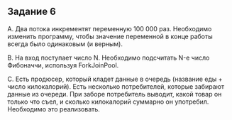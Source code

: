 Задание 6
---

A. Два потока инкрементят переменную 100 000 раз. Необходимо изменить программу, чтобы значение переменной в конце работы всегда было одинаковым (и верным).

B. На вход поступает число N. Необходимо подсчитать N-е число Фибоначчи, используя ForkJoinPool.

C. Есть продюсер, который кладет данные в очередь (название еды + число килокалорий). Есть несколько потребителей, которые забирают данные из очереди. При заборе потребитель выводит, какой товар он только что съел, и сколько килокалорий суммарно он употребил. Необходимо это реализовать.
